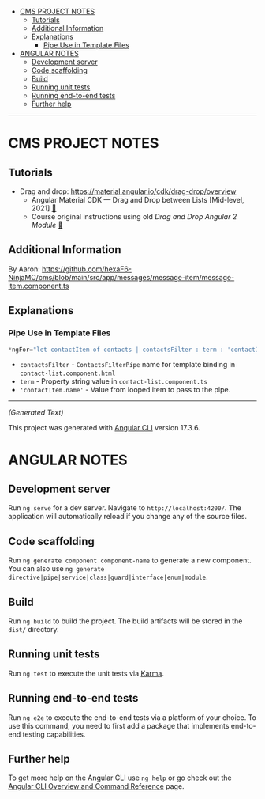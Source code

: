 - [CMS PROJECT NOTES](#cms-project-notes)
  - [Tutorials](#tutorials)
  - [Additional Information](#additional-information)
  - [Explanations](#explanations)
    - [Pipe Use in Template Files](#pipe-use-in-template-files)
- [ANGULAR NOTES](#angular-notes)
  - [Development server](#development-server)
  - [Code scaffolding](#code-scaffolding)
  - [Build](#build)
  - [Running unit tests](#running-unit-tests)
  - [Running end-to-end tests](#running-end-to-end-tests)
  - [Further help](#further-help)

---

# CMS PROJECT NOTES

## Tutorials

- Drag and drop: https://material.angular.io/cdk/drag-drop/overview
  - Angular Material CDK — Drag and Drop between Lists [Mid-level, 2021] [🔗](https://youtu.be/O489gFEoj-o)
  - Course original instructions using old *Drag and Drop Angular 2 Module* [🔗](https://byui.instructure.com/courses/294156/pages/w08-assignment-instructions#Install-the-Drag-and-Drop-Angular-2-Module)

## Additional Information

By Aaron: https://github.com/hexaF6-NinjaMC/cms/blob/main/src/app/messages/message-item/message-item.component.ts

## Explanations

### Pipe Use in Template Files

```ts
*ngFor="let contactItem of contacts | contactsFilter : term : 'contactItem.name' "
```

- `contactsFilter` - `ContactsFilterPipe` name for template binding in `contact-list.component.html`
- `term` - Property string value in `contact-list.component.ts`
- `'contactItem.name'` - Value from looped item to pass to the pipe.

---

*(Generated Text)*

This project was generated with [Angular CLI](https://github.com/angular/angular-cli) version 17.3.6.

# ANGULAR NOTES

## Development server

Run `ng serve` for a dev server. Navigate to `http://localhost:4200/`. The application will automatically reload if you change any of the source files.

## Code scaffolding

Run `ng generate component component-name` to generate a new component. You can also use `ng generate directive|pipe|service|class|guard|interface|enum|module`.

## Build

Run `ng build` to build the project. The build artifacts will be stored in the `dist/` directory.

## Running unit tests

Run `ng test` to execute the unit tests via [Karma](https://karma-runner.github.io).

## Running end-to-end tests

Run `ng e2e` to execute the end-to-end tests via a platform of your choice. To use this command, you need to first add a package that implements end-to-end testing capabilities.

## Further help

To get more help on the Angular CLI use `ng help` or go check out the [Angular CLI Overview and Command Reference](https://angular.io/cli) page.
